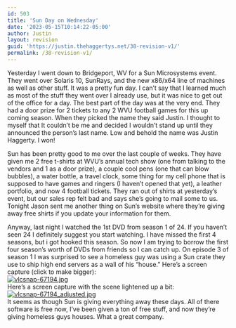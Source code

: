 ```yaml
---
id: 503
title: 'Sun Day on Wednesday'
date: '2023-05-15T10:14:22-05:00'
author: Justin
layout: revision
guid: 'https://justin.thehaggertys.net/38-revision-v1/'
permalink: /38-revision-v1/
---
```


Yesterday I went down to Bridgeport, WV for a Sun Microsystems event. They went over Solaris 10, SunRays, and the new x86/x64 line of machines as well as other stuff. It was a pretty fun day. I can’t say that I learned much as most of the stuff they went over I already use, but it was nice to get out of the office for a day. The best part of the day was at the very end. They had a door prize for 2 tickets to any 2 WVU football games for this up coming season. When they picked the name they said Justin. I thought to myself that It couldn’t be me and decided I wouldn’t stand up until they announced the person’s last name. Low and behold the name was Justin Haggerty. I won!

Sun has been pretty good to me over the last couple of weeks. They have given me 2 free t-shirts at WVU’s annual tech show (one from talking to the vendors and 1 as a door prize), a couple cool pens (one that can blow bubbles), a water bottle, a travel clock, some thing for my cell phone that is supposed to have games and ringers (I haven’t opened that yet), a leather portfolio, and now 4 football tickets. They ran out of shirts at yesterday’s event, but our sales rep felt bad and says she’s going to mail some to us. Tonight Jason sent me another thing on Sun’s website where they’re giving away free shirts if you update your information for them.

Anyway, last night I watched the 1st DVD from season 1 of 24. If you haven’t seen 24 I definitely suggest you start watching. I have missed the first 4 seasons, but i got hooked this season. So now I am trying to borrow the first four season’s worth of DVDs from friends so I can catch up. On episode 3 of season 1 I was surprised to see a homeless guy was using a Sun crate they use to ship high end servers as a wall of his “house.” Here’s a screen capture (click to make bigger):  
[![vlcsnap-67194.jpg](https://justin.thehaggertys.net/wp-content/uploads/2006/04/vlcsnap-67194.thumbnail.jpg)](https://justin.thehaggertys.net/wp-content/uploads/2006/04/vlcsnap-67194.jpg "vlcsnap-67194.jpg")  
Here’s a screen capture with the scene lightened up a bit:  
[![vlcsnap-67194_adjusted.jpg](https://justin.thehaggertys.net/wp-content/uploads/2006/04/vlcsnap-67194_adjusted.thumbnail.jpg)](https://justin.thehaggertys.net/wp-content/uploads/2006/04/vlcsnap-67194_adjusted.jpg "vlcsnap-67194_adjusted.jpg")  
It seems as though Sun is giving everything away these days. All of there software is free now, I’ve been given a ton of free stuff, and now they’re giving homeless guys houses. What a great company.